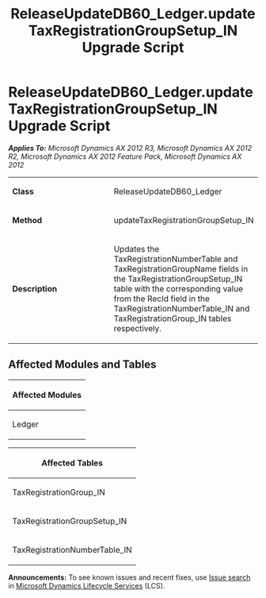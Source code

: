 ﻿---
title: ReleaseUpdateDB60_Ledger.updateTaxRegistrationGroupSetup_IN Upgrade Script
TOCTitle: ReleaseUpdateDB60_Ledger.updateTaxRegistrationGroupSetup_IN Upgrade Script
ms:assetid: 2228b1ab-7e27-f739-3642-2cfd602af66e
ms:mtpsurl: https://msdn.microsoft.com/en-us/library/JJ684940(v=AX.60)
ms:contentKeyID: 49707142
ms.date: 05/18/2015
mtps_version: v=AX.60
---

# ReleaseUpdateDB60\_Ledger.updateTaxRegistrationGroupSetup\_IN Upgrade Script 


_**Applies To:** Microsoft Dynamics AX 2012 R3, Microsoft Dynamics AX 2012 R2, Microsoft Dynamics AX 2012 Feature Pack, Microsoft Dynamics AX 2012_

<table>
<colgroup>
<col style="width: 50%" />
<col style="width: 50%" />
</colgroup>
<tbody>
<tr class="odd">
<td><p><strong>Class</strong></p></td>
<td><p>ReleaseUpdateDB60_Ledger</p></td>
</tr>
<tr class="even">
<td><p><strong>Method</strong></p></td>
<td><p>updateTaxRegistrationGroupSetup_IN</p></td>
</tr>
<tr class="odd">
<td><p><strong>Description</strong></p></td>
<td><p>Updates the TaxRegistrationNumberTable and TaxRegistrationGroupName fields in the TaxRegistrationGroupSetup_IN table with the corresponding value from the RecId field in the TaxRegistrationNumberTable_IN and TaxRegistrationGroup_IN tables respectively.</p></td>
</tr>
</tbody>
</table>


## Affected Modules and Tables

<table>
<colgroup>
<col style="width: 100%" />
</colgroup>
<thead>
<tr class="header">
<th><p>Affected Modules</p></th>
</tr>
</thead>
<tbody>
<tr class="odd">
<td><p>Ledger</p></td>
</tr>
</tbody>
</table>


<table>
<colgroup>
<col style="width: 100%" />
</colgroup>
<thead>
<tr class="header">
<th><p>Affected Tables</p></th>
</tr>
</thead>
<tbody>
<tr class="odd">
<td><p>TaxRegistrationGroup_IN</p></td>
</tr>
<tr class="even">
<td><p>TaxRegistrationGroupSetup_IN</p></td>
</tr>
<tr class="odd">
<td><p>TaxRegistrationNumberTable_IN</p></td>
</tr>
</tbody>
</table>

  
**Announcements:** To see known issues and recent fixes, use [Issue search](http://go.microsoft.com/fwlink/?linkid=389258) in [Microsoft Dynamics Lifecycle Services](http://go.microsoft.com/fwlink/?linkid=306505) (LCS).

